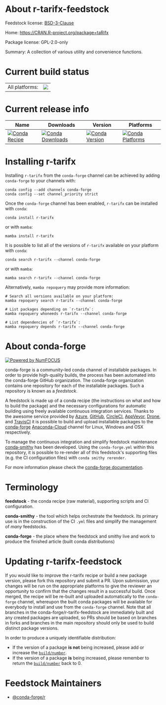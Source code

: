 About r-tarifx-feedstock
========================

Feedstock license: [BSD-3-Clause](https://github.com/conda-forge/r-tarifx-feedstock/blob/main/LICENSE.txt)

Home: https://CRAN.R-project.org/package=taRifx

Package license: GPL-2.0-only

Summary: A collection of various utility and convenience functions.

Current build status
====================


<table><tr><td>All platforms:</td>
    <td>
      <a href="https://dev.azure.com/conda-forge/feedstock-builds/_build/latest?definitionId=9758&branchName=main">
        <img src="https://dev.azure.com/conda-forge/feedstock-builds/_apis/build/status/r-tarifx-feedstock?branchName=main">
      </a>
    </td>
  </tr>
</table>

Current release info
====================

| Name | Downloads | Version | Platforms |
| --- | --- | --- | --- |
| [![Conda Recipe](https://img.shields.io/badge/recipe-r--tarifx-green.svg)](https://anaconda.org/conda-forge/r-tarifx) | [![Conda Downloads](https://img.shields.io/conda/dn/conda-forge/r-tarifx.svg)](https://anaconda.org/conda-forge/r-tarifx) | [![Conda Version](https://img.shields.io/conda/vn/conda-forge/r-tarifx.svg)](https://anaconda.org/conda-forge/r-tarifx) | [![Conda Platforms](https://img.shields.io/conda/pn/conda-forge/r-tarifx.svg)](https://anaconda.org/conda-forge/r-tarifx) |

Installing r-tarifx
===================

Installing `r-tarifx` from the `conda-forge` channel can be achieved by adding `conda-forge` to your channels with:

```
conda config --add channels conda-forge
conda config --set channel_priority strict
```

Once the `conda-forge` channel has been enabled, `r-tarifx` can be installed with `conda`:

```
conda install r-tarifx
```

or with `mamba`:

```
mamba install r-tarifx
```

It is possible to list all of the versions of `r-tarifx` available on your platform with `conda`:

```
conda search r-tarifx --channel conda-forge
```

or with `mamba`:

```
mamba search r-tarifx --channel conda-forge
```

Alternatively, `mamba repoquery` may provide more information:

```
# Search all versions available on your platform:
mamba repoquery search r-tarifx --channel conda-forge

# List packages depending on `r-tarifx`:
mamba repoquery whoneeds r-tarifx --channel conda-forge

# List dependencies of `r-tarifx`:
mamba repoquery depends r-tarifx --channel conda-forge
```


About conda-forge
=================

[![Powered by
NumFOCUS](https://img.shields.io/badge/powered%20by-NumFOCUS-orange.svg?style=flat&colorA=E1523D&colorB=007D8A)](https://numfocus.org)

conda-forge is a community-led conda channel of installable packages.
In order to provide high-quality builds, the process has been automated into the
conda-forge GitHub organization. The conda-forge organization contains one repository
for each of the installable packages. Such a repository is known as a *feedstock*.

A feedstock is made up of a conda recipe (the instructions on what and how to build
the package) and the necessary configurations for automatic building using freely
available continuous integration services. Thanks to the awesome service provided by
[Azure](https://azure.microsoft.com/en-us/services/devops/), [GitHub](https://github.com/),
[CircleCI](https://circleci.com/), [AppVeyor](https://www.appveyor.com/),
[Drone](https://cloud.drone.io/welcome), and [TravisCI](https://travis-ci.com/)
it is possible to build and upload installable packages to the
[conda-forge](https://anaconda.org/conda-forge) [Anaconda-Cloud](https://anaconda.org/)
channel for Linux, Windows and OSX respectively.

To manage the continuous integration and simplify feedstock maintenance
[conda-smithy](https://github.com/conda-forge/conda-smithy) has been developed.
Using the ``conda-forge.yml`` within this repository, it is possible to re-render all of
this feedstock's supporting files (e.g. the CI configuration files) with ``conda smithy rerender``.

For more information please check the [conda-forge documentation](https://conda-forge.org/docs/).

Terminology
===========

**feedstock** - the conda recipe (raw material), supporting scripts and CI configuration.

**conda-smithy** - the tool which helps orchestrate the feedstock.
                   Its primary use is in the construction of the CI ``.yml`` files
                   and simplify the management of *many* feedstocks.

**conda-forge** - the place where the feedstock and smithy live and work to
                  produce the finished article (built conda distributions)


Updating r-tarifx-feedstock
===========================

If you would like to improve the r-tarifx recipe or build a new
package version, please fork this repository and submit a PR. Upon submission,
your changes will be run on the appropriate platforms to give the reviewer an
opportunity to confirm that the changes result in a successful build. Once
merged, the recipe will be re-built and uploaded automatically to the
`conda-forge` channel, whereupon the built conda packages will be available for
everybody to install and use from the `conda-forge` channel.
Note that all branches in the conda-forge/r-tarifx-feedstock are
immediately built and any created packages are uploaded, so PRs should be based
on branches in forks and branches in the main repository should only be used to
build distinct package versions.

In order to produce a uniquely identifiable distribution:
 * If the version of a package **is not** being increased, please add or increase
   the [``build/number``](https://docs.conda.io/projects/conda-build/en/latest/resources/define-metadata.html#build-number-and-string).
 * If the version of a package **is** being increased, please remember to return
   the [``build/number``](https://docs.conda.io/projects/conda-build/en/latest/resources/define-metadata.html#build-number-and-string)
   back to 0.

Feedstock Maintainers
=====================

* [@conda-forge/r](https://github.com/conda-forge/r/)

